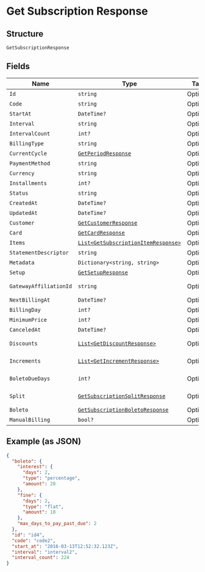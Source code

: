 
# Get Subscription Response

## Structure

`GetSubscriptionResponse`

## Fields

| Name | Type | Tags | Description |
|  --- | --- | --- | --- |
| `Id` | `string` | Optional | - |
| `Code` | `string` | Optional | - |
| `StartAt` | `DateTime?` | Optional | - |
| `Interval` | `string` | Optional | - |
| `IntervalCount` | `int?` | Optional | - |
| `BillingType` | `string` | Optional | - |
| `CurrentCycle` | [`GetPeriodResponse`](../../doc/models/get-period-response.md) | Optional | - |
| `PaymentMethod` | `string` | Optional | - |
| `Currency` | `string` | Optional | - |
| `Installments` | `int?` | Optional | - |
| `Status` | `string` | Optional | - |
| `CreatedAt` | `DateTime?` | Optional | - |
| `UpdatedAt` | `DateTime?` | Optional | - |
| `Customer` | [`GetCustomerResponse`](../../doc/models/get-customer-response.md) | Optional | - |
| `Card` | [`GetCardResponse`](../../doc/models/get-card-response.md) | Optional | - |
| `Items` | [`List<GetSubscriptionItemResponse>`](../../doc/models/get-subscription-item-response.md) | Optional | - |
| `StatementDescriptor` | `string` | Optional | - |
| `Metadata` | `Dictionary<string, string>` | Optional | - |
| `Setup` | [`GetSetupResponse`](../../doc/models/get-setup-response.md) | Optional | - |
| `GatewayAffiliationId` | `string` | Optional | Affiliation Code |
| `NextBillingAt` | `DateTime?` | Optional | - |
| `BillingDay` | `int?` | Optional | - |
| `MinimumPrice` | `int?` | Optional | - |
| `CanceledAt` | `DateTime?` | Optional | - |
| `Discounts` | [`List<GetDiscountResponse>`](../../doc/models/get-discount-response.md) | Optional | Subscription discounts |
| `Increments` | [`List<GetIncrementResponse>`](../../doc/models/get-increment-response.md) | Optional | Subscription increments |
| `BoletoDueDays` | `int?` | Optional | Days until boleto expires |
| `Split` | [`GetSubscriptionSplitResponse`](../../doc/models/get-subscription-split-response.md) | Optional | Subscription's split response |
| `Boleto` | [`GetSubscriptionBoletoResponse`](../../doc/models/get-subscription-boleto-response.md) | Optional | - |
| `ManualBilling` | `bool?` | Optional | - |

## Example (as JSON)

```json
{
  "boleto": {
    "interest": {
      "days": 2,
      "type": "percentage",
      "amount": 20
    },
    "fine": {
      "days": 2,
      "type": "flat",
      "amount": 10
    },
    "max_days_to_pay_past_due": 2
  },
  "id": "id4",
  "code": "code2",
  "start_at": "2016-03-13T12:52:32.123Z",
  "interval": "interval2",
  "interval_count": 224
}
```

